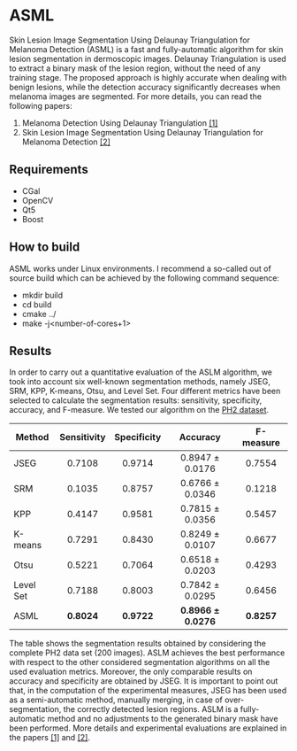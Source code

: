 # ASML
Skin Lesion Image Segmentation Using Delaunay Triangulation for Melanoma Detection (ASML) is a fast and fully-automatic algorithm for skin lesion segmentation in dermoscopic images. Delaunay Triangulation is used to extract a binary mask of the lesion region, without the need of any training stage. The proposed approach is highly accurate when dealing with benign lesions, while the detection accuracy significantly decreases when melanoma images are segmented.
For more details, you can read the following papers:
1. Melanoma Detection Using Delaunay Triangulation [[1]](./papers/melanoma_detection_using_delaunay_triangulation.pdf)
2. Skin Lesion Image Segmentation Using Delaunay Triangulation for Melanoma Detection [[2]](./papers/skin_lesion_image_segmentation_using_delaunay_triangulation_for_melanoma_detection.pdf)

## Requirements
* CGal
* OpenCV
* Qt5
* Boost

## How to build

ASML works under Linux environments. I recommend a so-called out of source build which can be achieved by the following command sequence:

* mkdir build
* cd build
* cmake ../
* make -j<number-of-cores+1>

## Results
In order to carry out a quantitative evaluation of the ASLM algorithm, we took into account six well-known segmentation methods, namely JSEG, SRM, KPP, K-means, Otsu, and Level Set. Four different metrics have been selected to calculate the segmentation results: sensitivity, specificity, accuracy, and F-measure. We tested our algorithm on the [PH2 dataset](http://www.fc.up.pt/addi/ph2%20database.html).

| **Method** | **Sensitivity** | **Specificity** | **Accuracy** | **F-measure** |
|--------------|:-------------------:|:--------------------:|:------------------:|:---------------:|
| JSEG | 0.7108 |  0.9714 |  0.8947 ± 0.0176 | 0.7554 |
| SRM | 0.1035 | 0.8757 | 0.6766 ± 0.0346 |  0.1218 |
| KPP |  0.4147 |  0.9581 |  0.7815 ± 0.0356 | 0.5457 |
| K-means |  0.7291 |  0.8430 | 0.8249 ± 0.0107 |  0.6677 |
| Otsu |  0.5221 | 0.7064 | 0.6518 ± 0.0203 |  0.4293 |
| Level Set | 0.7188 | 0.8003 |  0.7842 ± 0.0295 | 0.6456 |
| ASML | **0.8024** |  **0.9722** | **0.8966 ± 0.0276** | **0.8257** |

The table shows the segmentation results obtained by considering the complete PH2 data set (200 images). ASLM achieves the best performance with respect to the other considered segmentation algorithms on all the used evaluation metrics. Moreover, the only comparable results on accuracy and specificity are obtained by JSEG. It is important to point out that, in the computation of the experimental measures, JSEG has been used as a semi-automatic method, manually merging, in case of over-segmentation, the correctly detected lesion regions.
ASLM is a fully-automatic method and no adjustments to the generated binary mask have been performed. More details and experimental evaluations are explained in the papers [[1]](./papers/melanoma_detection_using_delaunay_triangulation.pdf) and [[2]](./papers/skin_lesion_image_segmentation_using_delaunay_triangulation_for_melanoma_detection.pdf).

